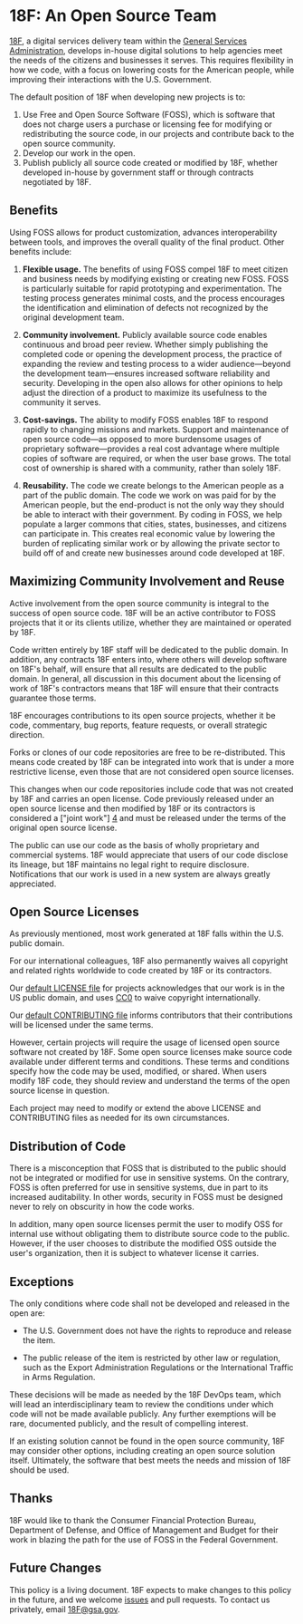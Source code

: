 # 18F: An Open Source Team

[18F](https://18f.gsa.gov), a digital services delivery team within the [General Services Administration](http://gsa.gov), develops in-house digital solutions to help agencies meet the needs of the citizens and businesses it serves. This requires flexibility in how we code, with a focus on lowering costs for the American people, while improving their interactions with the U.S. Government.

The default position of 18F when developing new projects is to:

1. Use Free and Open Source Software (FOSS), which is software that does not charge users a purchase or licensing fee for modifying or redistributing the source code, in our projects and contribute back to the open source community.
2. Develop our work in the open.
3. Publish publicly all source code created or modified by 18F, whether developed in-house by government staff or through contracts negotiated by 18F.

## Benefits

Using FOSS allows for product customization, advances interoperability between tools, and improves the overall quality of the final product. Other benefits include:

1. **Flexible usage.** The benefits of using FOSS compel 18F to meet citizen and business needs by modifying existing or creating new FOSS. FOSS is particularly suitable for rapid prototyping and experimentation. The testing process generates minimal costs, and the process encourages the identification and elimination of defects not recognized by the original development team.

1. **Community involvement.** Publicly available source code enables continuous and broad peer review. Whether simply publishing the completed code or opening the development process, the practice of expanding the review and testing process to a wider audience&mdash;beyond the development team&mdash;ensures increased software reliability and security. Developing in the open also allows for other opinions to help adjust the direction of a product to maximize its usefulness to the community it serves.

1. **Cost-savings.**  The ability to modify FOSS enables 18F to respond rapidly to changing missions and markets. Support and maintenance of open source code&mdash;as opposed to more burdensome usages of proprietary software&mdash;provides a real cost advantage where multiple copies of software are required, or when the user base grows. The total cost of ownership is shared with a community, rather than solely 18F.

1. **Reusability.** The code we create belongs to the American people as a part of the public domain. The code we work on was paid for by the American people, but the end-product is not the only way they should be able to interact with their government. By coding in FOSS, we help populate a larger commons that cities, states, businesses, and citizens can participate in. This creates real economic value by lowering the burden of replicating similar work or by allowing the private sector to build off of and create new businesses around code developed at 18F.

## Maximizing Community Involvement and Reuse

Active involvement from the open source community is integral to the success of open source code. 18F will be an active contributor to FOSS projects that it or its clients utilize, whether they are maintained or operated by 18F.

Code written entirely by 18F staff will be dedicated to the public domain. In addition, any contracts 18F enters into, where others will develop software on 18F's behalf, will ensure that all results are dedicated to the public domain. In general, all discussion in this document about the licensing of work of 18F's contractors means that 18F will ensure that their contracts guarantee those terms.

18F encourages contributions to its open source projects, whether it be code, commentary, bug reports, feature requests, or overall strategic direction.

Forks or clones of our code repositories are free to be re-distributed. This means code created by 18F can be integrated into work that is under a more restrictive license, even those that are not considered open source licenses.

This changes when our code repositories include code that was not created by 18F and carries an open license. Code previously released under an open source license and then modified by 18F or its contractors is considered a ["joint work"] [4] and must be released under the terms of the original open source license.

  [4]: http://www.copyright.gov/title17/92chap1.html#101 "Joint Work"

The public can use our code as the basis of wholly proprietary and commercial systems. 18F would appreciate that users of our code disclose its lineage, but 18F maintains no legal right to require disclosure. Notifications that our work is used in a new system are always greatly appreciated.

## Open Source Licenses

As previously mentioned, most work generated at 18F falls within the U.S. public domain.

For our international colleagues, 18F also permanently waives all copyright and related rights worldwide to code created by 18F or its contractors.

Our [default LICENSE file](LICENSE.md) for projects acknowledges that our work is in the US public domain, and uses [CC0](https://creativecommons.org/publicdomain/zero/1.0/) to waive copyright internationally.

Our [default CONTRIBUTING file](CONTRIBUTING.md) informs contributors that their contributions will be licensed under the same terms.

However, certain projects will require the usage of licensed open source software not created by 18F. Some open source licenses make source code available under different terms and conditions. These terms and conditions specify how the code may be used, modified, or shared. When users modify 18F code, they should review and understand the terms of the open source license in question.

Each project may need to modify or extend the above LICENSE and CONTRIBUTING files as needed for its own circumstances.

## Distribution of Code

There is a misconception that FOSS that is distributed to the public should not be integrated or modified for use in sensitive systems. On the contrary, FOSS is often preferred for use in sensitive systems, due in part to its increased auditability. In other words, security in FOSS must be designed never to rely on obscurity in how the code works.

In addition, many open source licenses permit the user to modify OSS for internal use without obligating them to distribute source code to the public. However, if the user chooses to distribute the modified OSS outside the user's organization, then it is subject to whatever license it carries.

## Exceptions

The only conditions where code shall not be developed and released in the open are:

* The U.S. Government does not have the rights to reproduce and release the item.

* The public release of the item is restricted by other law or regulation, such as the Export Administration Regulations or the International Traffic in Arms Regulation.

These decisions will be made as needed by the 18F DevOps team, which will lead an interdisciplinary team to review the conditions under which code will not be made available publicly. Any further exemptions will be rare, documented publicly, and the result of compelling interest.

If an existing solution cannot be found in the open source community, 18F may consider other options, including creating an open source solution itself. Ultimately, the software that best meets the needs and mission of 18F should be used.

## Thanks

18F would like to thank the Consumer Financial Protection Bureau, Department of Defense, and Office of Management and Budget for their work in blazing the path for the use of FOSS in the Federal Government.

## Future Changes

This policy is a living document. 18F expects to make changes to this policy in the future, and we welcome [issues](https://github.com/18f/open-source-policy/issues) and pull requests. To contact us privately, email <a href="mailto:18F@gsa.gov">18F@gsa.gov</a>.
